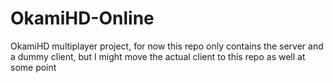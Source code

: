 # OkamiHD-Online
OkamiHD multiplayer project, for now this repo only contains the server and a dummy client, but I might move the actual client to this repo as well at some point
